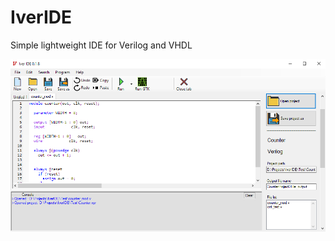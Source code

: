 # IverIDE
Simple lightweight IDE for Verilog and VHDL

![Interface](https://github.com/Sergeybond97/IverIDE/blob/master/images/Screenshot_1.png)

